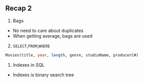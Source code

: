 ## Recap 2

1. Bags
  - No need to care about duplicates
  - When getting average, bags are used

2. `SELECT`,`FROM`,`WHERE`
  ```SQL
  Movies(title, year, length, genre, studioName, producerC#)
  ```
  
  
1. Indexes in SQL
  - Indexes is binary search tree
  
